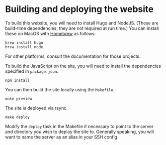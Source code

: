 # Building and deploying the website

To build this website, you will need to install Hugo and NodeJS. (These are build-time dependencies; they are not required at run time.) You can install these on MacOS with [Homebrew](https://brew.sh) as follows:

```
brew install hugo
brew install node
```

For other platforms, consult the documentation for those projects.

To build the JavaScript on the site, you will need to install the dependencies specified in `package.json`.

```
npm install 
```

You can then build the site locally using the `Makefile`.

```
make preview
```

The site is deployed via rsync. 

```
make deploy
```

Modify the `deploy` task in the Makefile if necessary to point to the server and directory you wish to deploy the site to. Generally speaking, you will want to name the server as an alias in your SSH config.

